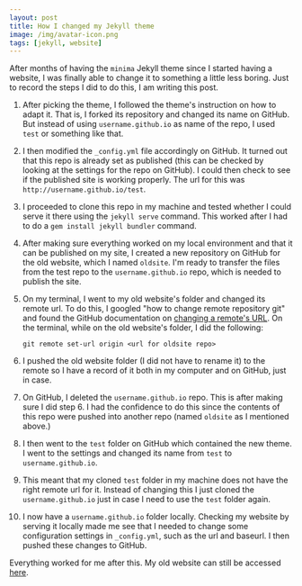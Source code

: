 ```yaml
---
layout: post
title: How I changed my Jekyll theme
image: /img/avatar-icon.png
tags: [jekyll, website]
---
```


After months of having the `minima` Jekyll theme since I started having a website, I was finally able to change it to something a little less boring. Just to record the steps I did to do this, I am writing this post. 

1. After picking the theme, I followed the theme's instruction on how to adapt it. That is, I forked its repository and changed its name on GitHub. But instead of using `username.github.io` as name of the repo, I used `test` or something like that.

2. I then modified the `_config.yml` file accordingly on GitHub. It turned out that this repo is already set as published (this can be checked by looking at the settings for the repo on GitHub). I could then check to see if the published site is working properly. The url for this was `http://username.github.io/test`.

3. I proceeded to clone this repo in my machine and tested whether I could serve it there using the `jekyll serve` command. This worked after I had to do a `gem install jekyll bundler` command.

4. After making sure everything worked on my local environment and that it can be published on my site, I created a new repository on GitHub for the old website, which I named `oldsite`. I'm ready to transfer the files from the test repo to the `username.github.io` repo, which is needed to publish the site.

5. On my terminal, I went to my old website's folder and changed its remote url. To do this, I googled "how to change remote repository git" and found the GitHub documentation on [changing a remote's URL](https://help.github.com/articles/changing-a-remote-s-url/). On the terminal, while on the old website's folder, I did the following:

    ```
    git remote set-url origin <url for oldsite repo>
    ```

6. I pushed the old website folder (I did not have to rename it) to the remote so I have a record of it both in my computer and on GitHub, just in case.

7. On GitHub, I deleted the `username.github.io` repo. This is after making sure I did step 6. I had the confidence to do this since the contents of this repo were pushed into another repo (named `oldsite` as I mentioned above.)

8. I then went to the `test` folder on GitHub which contained the new theme. I went to the settings and changed its name from `test` to `username.github.io`. 

9. This meant that my cloned `test` folder in my machine does not have the right remote url for it. Instead of changing this I just cloned the `username.github.io` just in case I need to use the `test` folder again.

10. I now have a `username.github.io` folder locally. Checking my website by serving it locally made me see that I needed to change some configuration settings in `_config.yml`, such as the url and baseurl. I then pushed these changes to GitHub.

Everything worked for me after this. My old website can still be accessed [here](http://alonavarshal.com/oldsite/).